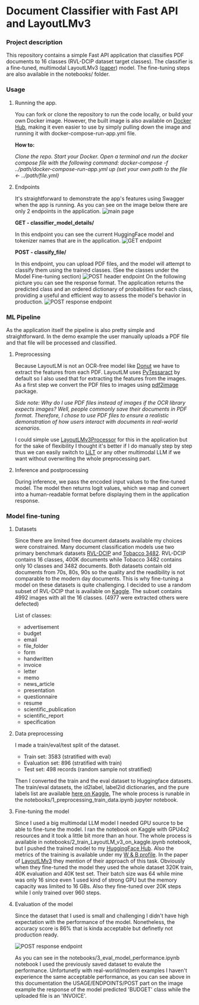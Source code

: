 # Document Classifier with Fast API and LayoutLMv3

### Project description
This repository contains a simple Fast API application that classifies PDF documents to 16 classes (RVL-DCIP dataset target classes).
The classifier is a fine-tuned, multimodal LayoutLMv3 ([paper](https://arxiv.org/abs/2204.08387)) model. The fine-tuning steps are also available in the notebooks/ folder.

### Usage
1. Running the app.

    You can fork or clone the repository to run the code locally, or build your own Docker image. However, the built image is also available on [Docker Hub](https://hub.docker.com/r/davidhajdu1992/documentclassifier-app), making it even easier to use by simply pulling down the image and running it with docker-compose-run-app.yml file.

    **How to:**

    *Clone the repo. Start your Docker. Open a terminal and run the docker compose file with the following command: docker-compose -f ../path/docker-compose-run-app.yml up (set your own path to the file <- ../path/file.yml)*

2. Endpoints

    It's straightforward to demonstrate the app's features using Swagger when the app is running. As you can see on the image below there are only 2 endpoints in the application.
    ![main page](media/main_page.png)

    **GET - classifier_model_details/**

    In this endpoint you can see the current HuggingFace model and tokenizer names that are in the application.
    ![GET endpoint](media/get_ep.png)

    **POST - classify_file/**

    In this endpoint, you can upload PDF files, and the model will attempt to classify them using the trained classes. (See the classes under the Model Fine-tuning section)
    ![POST header endpoint](media/header_of_post_ep.png)
    On the following picture you can see the response format. The application returns the predicted class and an ordered dictionary of probabilities for each class, providing a useful and efficient way to assess the model's behavior in production.
    ![POST response endpoint](media/response_of_post_ep.png)

### ML Pipeline
As the application itself the pipeline is also pretty simple and straightforward. In the demo example the user manually uploads a PDF file and that file will be processed and classified. 
1. Preprocessing

    Because LayoutLM is not an OCR-free model like [Donut](https://arxiv.org/abs/2111.15664) we have to extract the features from each PDF. LayoutLM uses [PyTessaract](https://pypi.org/project/pytesseract/) by default so I also used that for extracting the features from the images. As a first step we convert the PDF files to images using [pdf2image](https://pypi.org/project/pdf2image/) package. 

    *Side note: Why do I use PDF files instead of images if the OCR library expects images? Well, people commonly save their documents in PDF format. Therefore, I chose to use PDF files to ensure a realistic demonstration of how users interact with documents in real-world scenarios.*

    I could simple use [LayoutLMv3Processor](https://huggingface.co/docs/transformers/model_doc/layoutlmv3#transformers.LayoutLMv3Processor) for this in the application but for the sake of flexibility I thought it's better if I do manually step by step thus we can easily switch to [LiLT](https://arxiv.org/abs/2202.13669) or any other multimodal LLM if we want without overwriting the whole preprocessing part.

2. Inference and postprocessing

    During inference, we pass the encoded input values to the fine-tuned model. The model then returns logit values, which we map and convert into a human-readable format before displaying them in the application response.


### Model fine-tuning

1. Datasets

    Since there are limited free document datasets available my choices were constrained. Many document classification models use two primary benchmark datasets [RVL-DCIP](https://paperswithcode.com/dataset/rvl-cdip) and [Tobacco 3482](https://paperswithcode.com/dataset/tobacco-3482). RVL-DCIP contains 16 classes, 400K documents while Tobacco 3482 contains only 10 classes and 3482 documents. Both datasets contain old documents from 70s, 80s, 90s so the quality and the readibility is not comparable to the modern day documents. This is why fine-tuning a model on these datasets is quite challenging. I decided to use a random subset of RVL-DCIP that is available on [Kaggle](https://www.kaggle.com/datasets/shaz13/real-world-documents-collections). The subset contains 4992 images with all the 16 classes. (4977 were extracted others were defected)

    List of classes:

    - advertisement      
    - budget       
    - email      
    - file_folder       
    - form       
    - handwritten       
    - invoice       
    - letter       
    - memo       
    - news_article       
    - presentation       
    - questionnaire       
    - resume       
    - scientific_publication       
    - scientific_report       
    - specification    

2. Data preprocessing

    I made a train/eval/test split of the dataset. 
    - Train set: 3583 (stratified with eval)
    - Evaluation set: 896 (stratified with train)
    - Test set: 498 records (random sample not stratified)

    Then I converted the train and the eval dataset to Huggingface datasets. The train/eval datasets, the id2label, label2id dictionaries, and the pure labels list are available [here on Kaggle.](https://www.kaggle.com/datasets/hajdudavid/rvl-dcip-sample)
    The whole process is runable in the notebooks/1_preprocessing_train_data.ipynb jupyter notebook.

3. Fine-tuning the model

    Since I used a big multimodal LLM model I needed GPU source to be able to fine-tune the model. I ran the notebook on Kaggle with GPU4x2 resources and it took a little bit more than an hour. The whole process is available in notebooks/2_train_LayoutLM_v3_on_kaggle.ipynb notebook, but I pushed the trained model to my [HuggingFace Hub](https://huggingface.co/davidhajdu/fine-tuned-rvl-cdip). Also the metrics of the training is available under my [W & B profile](https://wandb.ai/david_hajdu/huggingface/runs/0bqlwuvd?nw=nwuserhajdudavid). In the paper of [LayoutLMv3](https://arxiv.org/abs/2204.08387) they mention of their approach of this task. Obviously when they fine-tuned the model they used the whole dataset 320K train, 40K evaluation and 40K test set. Their batch size was 64 while mine was only 16 since even 1 used kind of strong GPU but the memory capacity was limited to 16 GBs. Also they fine-tuned over 20K steps while I only trained over 960 steps.

4. Evaluation of the model

    Since the dataset that I used is small and challenging I didn't have high expectation with the performance of the model. Nonetheless, the accuracy score is 86% that is kinda acceptable but definetly not production ready.

    ![POST response endpoint](media/class_rep.png)
    

    As you can see in the notebooks/3_eval_model_performance.ipynb notebook I used the previously saved dataset to evalute the performance. Unfortunetly with real-world/modern examples I haven't experience the same acceptable performance, as you can see above in this documentation the USAGE/ENDPOINTS/POST part on the image example the response of the model predicted 'BUDGET' class while the uploaded file is an 'INVOICE'.

    